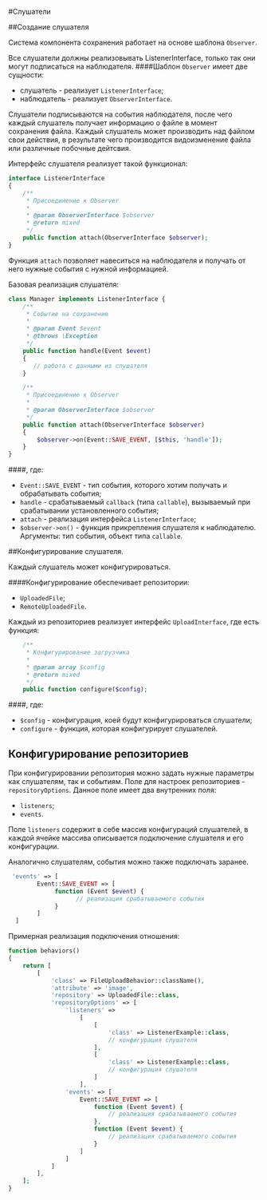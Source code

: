#Слушатели

##Создание слушателя

Система компонента сохранения работает на основе шаблона `Observer`.

Все слушатели должны реализовывать ListenerInterface, только так они могут подписаться на наблюдателя.
####Шаблон `Observer` имеет две сущности: 
 - слушатель - реализует `ListenerInterface`;
 - наблюдатель - реализует `ObserverInterface`.

Слушатели подписываются на события наблюдателя, после чего каждый слушатель получает информацию о файле в момент сохранения файла. Каждый слушатель может производить над файлом свои действия, в результате чего производится видоизменение файла или различные побочные дейтсвия.

Интерфейс слушателя реализует такой функционал:
```php
interface ListenerInterface
{
    /**
     * Присоединение к Observer
     *
     * @param ObserverInterface $observer
     * @return mixed
     */
    public function attach(ObserverInterface $observer);
}
```

Функция `attach` позволяет навеситься на наблюдателя и получать от него нужные события с нужной информацией.

Базовая реализация слушателя:
```php
class Manager implements ListenerInterface {
    /**
     * Событие на сохранение
     *
     * @param Event $event
     * @throws \Exception
     */
    public function handle(Event $event)
    {
       // работа с данными из слушателя
    }

    /**
     * Присоединение к Observer
     *
     * @param ObserverInterface $observer
     */
    public function attach(ObserverInterface $observer)
    {
        $observer->on(Event::SAVE_EVENT, [$this, 'handle']);
    }
}
```
####, где: 
- `Event::SAVE_EVENT` - тип события, которого хотим получать и обрабатывать события;
- `handle` - срабатываемый `callback` (типа `callable`), вызываемый при срабатывании установленного события;
- `attach` - реализация интерфейса `ListenerInterface`;
- `$observer->on()` - функция прикрепления слушателя к наблюдателю. Аргументы: тип события, объект типа `callable`.

##Конфигурирование слушателя.

Каждый слушатель может конфигурироваться. 

####Конфигурирование обеспечивает репозитории: 
- `UploadedFile`;
- `RemoteUploadedFile`.

Каждый из репозиториев реализует интерфейс `UploadInterface`, где есть функция: 

```php
    /**
     * Конфигурирование загрузчика
     *
     * @param array $config
     * @return mixed
     */
    public function configure($config);
```
####, где:
- `$config` - конфигурация, коей будут конфигурироваться слушатели;
- `configure` - функция, которая конфигурирует слушателей.

## Конфигурирование  репозиториев

При конфигурировании репозитория можно задать нужные параметры как слушателям, так и событиям. 
Поле для настроек репозиториев - `repositoryOptions`. Данное поле имеет два внутренних поля: 
- `listeners`;
- `events`.

Поле `listeners` содержит в себе массив конфигураций слушателей, в каждой ячейке массива описывается подключение слушателя и его конфигурации.

Аналогично слушателям, события можно также подключать заранее. 
```php
 'events' => [
        Event::SAVE_EVENT => [
             function (Event $event) {
                   // реализация срабатываемого события
             }
        ]
  ]
```

Примерная реализация подключения отношения:
```php
function behaviors()
{
    return [
        [
            'class' => FileUploadBehavior::className(),
            'attribute' => 'image',
            'repository' => UploadedFile::class,
            'repositoryOptions' => [
                'listeners' =>
                    [
                        [
                            'class' => ListenerExample::class,
                            // конфигурация слушателя
                        ],
                        [
                            'class' => ListenerExample::class,
                            // конфигурация слушателя
                        ]
                    ],
                'events' => [
                    Event::SAVE_EVENT => [
                        function (Event $event) {
                            // реализация срабатываемого события
                        },
                        function (Event $event) {
                            // реализация срабатываемого события
                        }
                    ]
                ]
            ]
        ],
    ];
}
```